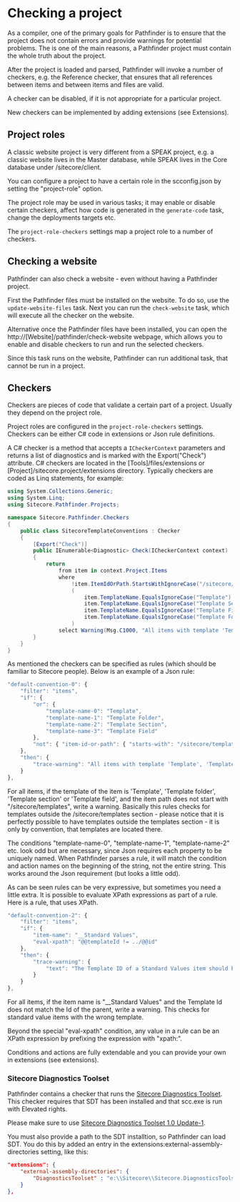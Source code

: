 # Checking a project
As a compiler, one of the primary goals for Pathfinder is to ensure that the project does not contain errors and provide warnings for 
potential problems. The is one of the main reasons, a Pathfinder project must contain the whole truth about the project.

After the project is loaded and parsed, Pathfinder will invoke a number of checkers, e.g. the Reference checker, that ensures that all
references between items and between items and files are valid.

A checker can be disabled, if it is not appropriate for a particular project.

New checkers can be implemented by adding extensions (see Extensions).

## Project roles
A classic website project is very different from a SPEAK project, e.g. a classic website lives in the Master database, while SPEAK lives
in the Core database under /sitecore/client.

You can configure a project to have a certain role in the scconfig.json by setting the "project-role" option.

The project role may be used in various tasks; it may enable or disable certain checkers, affect how code is generated
in the `generate-code` task, change the deployments targets etc.

The `project-role-checkers` settings map a project role to a number of checkers.

## Checking a website
Pathfinder can also check a website - even without having a Pathfinder project. 

First the Pathfinder files must be installed on the website. To do so, use the `update-website-files` task. Next you can run the `check-website` task,
which will execute all the checker on the website.

Alternative once the Pathfinder files have been installed, you can open the http://[Website]/pathfinder/check-website webpage, which allows you to 
enable and disable checkers to run and run the selected checkers.

Since this task runs on the website, Pathfinder can run additional task, that cannot be run in a project.

## Checkers
Checkers are pieces of code that validate a certain part of a project. Usually they depend on the project role. 

Project roles are configured in the `project-role-checkers` settings. Checkers can be either C# code in extensions or Json rule definitions.

A C# checker is a method that accepts a `ICheckerContext` parameters and returns a list of diagnostics and is marked with the Export("Check") 
attribute. C# checkers are located in the [Tools]/files/extensions or [Project]/sitecore.project/extensions directory. Typically 
checkers are coded as Linq statements, for example:

```cs
using System.Collections.Generic;
using System.Linq;
using Sitecore.Pathfinder.Projects;

namespace Sitecore.Pathfinder.Checkers
{
    public class SitecoreTemplateConventions : Checker
    {
        [Export("Check")]
        public IEnumerable<Diagnostic> Check(ICheckerContext context)
        {
            return 
                from item in context.Project.Items
                where 
                    !item.ItemIdOrPath.StartsWithIgnoreCase("/sitecore/templates/") &&
                    (
                        item.TemplateName.EqualsIgnoreCase("Template") ||
                        item.TemplateName.EqualsIgnoreCase("Template Section") ||
                        item.TemplateName.EqualsIgnoreCase("Template Field") ||
                        item.TemplateName.EqualsIgnoreCase("Template Folder")
                    )
                select Warning(Msg.C1000, "All items with template 'Template', 'Template section', 'Template field' and 'Template folder' should be located in the '/sitecore/templates' section. To fix, move the template into the '/sitecore/templates' section", TraceHelper.GetTextNode(item));
        }
    }
}
```

As mentioned the checkers can be specified as rules (which should be familiar to Sitecore people). Below is an example of a Json rule:

```js
"default-convention-0": {
    "filter": "items",
    "if": {
        "or": {
            "template-name-0": "Template",
            "template-name-1": "Template Folder",
            "template-name-2": "Template Section",
            "template-name-3": "Template Field" 
        },
        "not": { "item-id-or-path": { "starts-with": "/sitecore/templates/" } }
    },
    "then": {
        "trace-warning": "All items with template 'Template', 'Template section', 'Template field' and 'Template folder' should be located in the '/sitecore/templates' section. To fix, move the template into the '/sitecore/templates' section"
    }
},
```

For all items, if the template of the item is 'Template', 'Template folder', 'Template section' or 'Template field', and the item path does not 
start with "/sitecore/templates", write a warning. Basically this rules checks for templates outside the /sitecore/templates section - please notice
that it is perfectly possible to have templates outside the templates section - it is only by convention, that templates are located there.

The conditions "template-name-0", "template-name-1", "template-name-2" etc. look odd but are necessary, since Json requires each property to be 
uniquely named. When Pathfinder parses a rule, it will match the condition and action names on the beginning of the string, not the entire string. 
This works around the Json requirement (but looks a little odd).

As can be seen rules can be very expressive, but sometimes you need a little extra. It is possible to evaluate XPath expressions as part of 
a rule. Here is a rule, that uses XPath.

```js
"default-convention-2": {
    "filter": "items",
    "if": {
        "item-name": "__Standard Values",
        "eval-xpath": "@@templateId != ../@@id"
    },
    "then": {
        "trace-warning": {
            "text": "The Template ID of a Standard Values item should be match the ID of the parent item. To fix, moved the Standard Values item under the correct template"
        }
    }
},
```

For all items, if the item name is "__Standard Values" and the Template Id does not match the Id of the parent, write a warning. This checks for
standard value items with the wrong template.

Beyond the special "eval-xpath" condition, any value in a rule can be an XPath expression by prefixing the expression with "xpath:".

Conditions and actions are fully extendable and you can provide your own in extensions (see extensions).
             
### Sitecore Diagnostics Toolset
Pathfinder contains a checker that runs the [Sitecore Diagnostics Toolset](https://marketplace.sitecore.net/en/Modules/S/Sitecore_Diagnostics_Toolset.aspx).
This checker requires that SDT has been installed and that scc.exe is run with Elevated rights. 

Please make sure to use [Sitecore Diagnostics Toolset 1.0 Update-1](https://github.com/Sitecore/Sitecore-Diagnostics-Toolset/releases).

You must also provide a path to the SDT installtion, so Pathfinder can load SDT. You do this by added an entry in the extensions:external-assembly-directories 
setting, like this:

```json
"extensions": {
    "external-assembly-directories": {
        "DiagnosticsToolset" : "e:\\Sitecore\\Sitecore.DiagnosticsToolset"
    }
},  
```